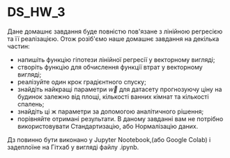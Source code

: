 # DS_HW_3

Дане домашнє завдання буде повністю пов'язане з лінійною регресією та її реалізацією. Отож розіб'ємо наше домашнє завдання на декілька частин:

- напишіть функцію гіпотези лінійної регресії у векторному вигляді;
- створіть функцію для обчислення функції втрат у векторному вигляді;
- реалізуйте один крок градієнтного спуску;
- знайдіть найкращі параметри $\vec{w}$ для датасету прогнозуючу ціну на будинок залежно від площі, кількості ванних кімнат та кількості спалень;
- знайдіть ці ж параметри за допомогою аналітичного рішення;
- порівняйте отримані результати.
В даному завданні вам не потрібно використовувати Стандартизацію, або Нормалізацію даних.

Дз повинно бути виконано у Jupyter Nootebook,(або Google Colab) і задеплоїне на Гітхаб у вигляді файлу .ipynb.